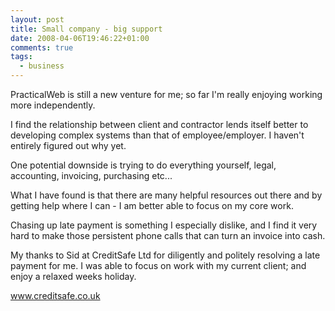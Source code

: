 ```yaml
---
layout: post
title: Small company - big support
date: 2008-04-06T19:46:22+01:00
comments: true
tags:
  - business
---
```


PracticalWeb is still a new venture for me; so far I'm really enjoying working more independently.

I find the relationship between client and contractor lends itself better to developing complex systems than that of employee/employer.
I haven't entirely figured out why yet.

One potential downside is trying to do everything yourself, legal, accounting, invoicing, purchasing etc...

<!--more-->

What I have found is that there are many helpful resources out there and by getting help where I can - I am better able to focus on my core work.

Chasing up late payment is something I especially dislike, and I find it very hard to make those persistent phone calls that can turn an invoice into cash.

My thanks to Sid at CreditSafe Ltd for diligently and politely resolving a late payment for me.
I was able to focus on work with my current client; and enjoy a relaxed weeks holiday.

www.creditsafe.co.uk
